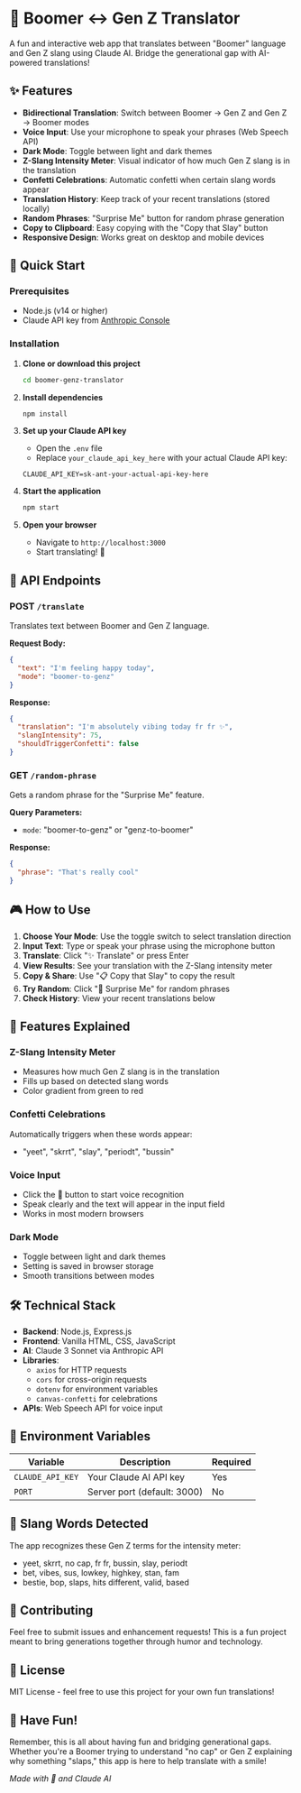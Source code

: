 # 🧠 Boomer ↔ Gen Z Translator

A fun and interactive web app that translates between "Boomer" language and Gen Z slang using Claude AI. Bridge the generational gap with AI-powered translations!

## ✨ Features

- **Bidirectional Translation**: Switch between Boomer → Gen Z and Gen Z → Boomer modes
- **Voice Input**: Use your microphone to speak your phrases (Web Speech API)
- **Dark Mode**: Toggle between light and dark themes
- **Z-Slang Intensity Meter**: Visual indicator of how much Gen Z slang is in the translation
- **Confetti Celebrations**: Automatic confetti when certain slang words appear
- **Translation History**: Keep track of your recent translations (stored locally)
- **Random Phrases**: "Surprise Me" button for random phrase generation
- **Copy to Clipboard**: Easy copying with the "Copy that Slay" button
- **Responsive Design**: Works great on desktop and mobile devices

## 🚀 Quick Start

### Prerequisites

- Node.js (v14 or higher)
- Claude API key from [Anthropic Console](https://console.anthropic.com/)

### Installation

1. **Clone or download this project**
   ```bash
   cd boomer-genz-translator
   ```

2. **Install dependencies**
   ```bash
   npm install
   ```

3. **Set up your Claude API key**
   - Open the `.env` file
   - Replace `your_claude_api_key_here` with your actual Claude API key:
   ```env
   CLAUDE_API_KEY=sk-ant-your-actual-api-key-here
   ```

4. **Start the application**
   ```bash
   npm start
   ```

5. **Open your browser**
   - Navigate to `http://localhost:3000`
   - Start translating! 🎉

## 🔧 API Endpoints

### POST `/translate`
Translates text between Boomer and Gen Z language.

**Request Body:**
```json
{
  "text": "I'm feeling happy today",
  "mode": "boomer-to-genz"
}
```

**Response:**
```json
{
  "translation": "I'm absolutely vibing today fr fr ✨",
  "slangIntensity": 75,
  "shouldTriggerConfetti": false
}
```

### GET `/random-phrase`
Gets a random phrase for the "Surprise Me" feature.

**Query Parameters:**
- `mode`: "boomer-to-genz" or "genz-to-boomer"

**Response:**
```json
{
  "phrase": "That's really cool"
}
```

## 🎮 How to Use

1. **Choose Your Mode**: Use the toggle switch to select translation direction
2. **Input Text**: Type or speak your phrase using the microphone button
3. **Translate**: Click "✨ Translate" or press Enter
4. **View Results**: See your translation with the Z-Slang intensity meter
5. **Copy & Share**: Use "📋 Copy that Slay" to copy the result
6. **Try Random**: Click "🎲 Surprise Me" for random phrases
7. **Check History**: View your recent translations below

## 🎨 Features Explained

### Z-Slang Intensity Meter
- Measures how much Gen Z slang is in the translation
- Fills up based on detected slang words
- Color gradient from green to red

### Confetti Celebrations
Automatically triggers when these words appear:
- "yeet", "skrrt", "slay", "periodt", "bussin"

### Voice Input
- Click the 🎤 button to start voice recognition
- Speak clearly and the text will appear in the input field
- Works in most modern browsers

### Dark Mode
- Toggle between light and dark themes
- Setting is saved in browser storage
- Smooth transitions between modes

## 🛠️ Technical Stack

- **Backend**: Node.js, Express.js
- **Frontend**: Vanilla HTML, CSS, JavaScript
- **AI**: Claude 3 Sonnet via Anthropic API
- **Libraries**: 
  - `axios` for HTTP requests
  - `cors` for cross-origin requests
  - `dotenv` for environment variables
  - `canvas-confetti` for celebrations
- **APIs**: Web Speech API for voice input

## 📝 Environment Variables

| Variable | Description | Required |
|----------|-------------|----------|
| `CLAUDE_API_KEY` | Your Claude AI API key | Yes |
| `PORT` | Server port (default: 3000) | No |

## 🎯 Slang Words Detected

The app recognizes these Gen Z terms for the intensity meter:
- yeet, skrrt, no cap, fr fr, bussin, slay, periodt
- bet, vibes, sus, lowkey, highkey, stan, fam
- bestie, bop, slaps, hits different, valid, based

## 🤝 Contributing

Feel free to submit issues and enhancement requests! This is a fun project meant to bring generations together through humor and technology.

## 📄 License

MIT License - feel free to use this project for your own fun translations!

## 🎉 Have Fun!

Remember, this is all about having fun and bridging generational gaps. Whether you're a Boomer trying to understand "no cap" or Gen Z explaining why something "slaps," this app is here to help translate with a smile! 

*Made with 💜 and Claude AI*